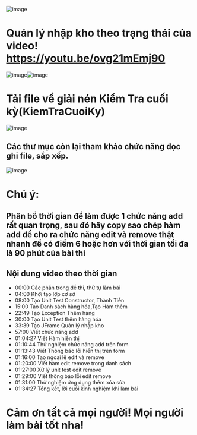 ![image](https://github.com/SokKimThanh/QuanLyNhapKhoTextArea/assets/20368186/0a1bc3e0-fba8-411b-b12e-522cdef1db0a)
# Quản lý nhập kho theo trạng thái của video! https://youtu.be/ovg21mEmj90
![image](https://github.com/SokKimThanh/QuanLyNhapKhoTextArea/assets/20368186/8c036326-b150-4441-9d10-f16428f756a1)![image](https://github.com/SokKimThanh/QuanLyNhapKhoTextArea/assets/20368186/217a57f7-b4ec-4ddd-b795-b8873ecef2ed)
# Tải file về giải nén Kiểm Tra cuối kỳ(KiemTraCuoiKy)
![image](https://github.com/SokKimThanh/QuanLyNhapKhoJTable/assets/20368186/fdf6a9e2-f2f4-4147-934a-33fe8646fb7c) 
## Các thư mục còn lại tham khảo chức năng đọc ghi file, sắp xếp.
![image](https://github.com/SokKimThanh/QuanLyNhapKhoTextArea/assets/20368186/272a24cb-e3dd-4018-a1a8-3470404d16fc)

# Chú ý:
## Phân bổ thời gian để làm được 1 chức năng add rất quan trọng, sau đó hãy copy sao chép hàm add để cho ra chức năng edit và remove thật nhanh để có điểm 6 hoặc hơn với thời gian tối đa là 90 phút của bài thi
## Nội dung video theo thời gian
- 00:00 Các phần trong đề thi, thứ tự làm bài
- 04:00 Khởi tạo lớp cơ sở
- 08:00 Tạo Unit Test Constructor, Thành Tiền
- 15:00 Tạo Danh sách hàng hóa,Tạo Hàm thêm
- 22:49 Tạo Exception Thêm hàng 
- 30:00 Tạo Unit Test thêm hàng hóa
- 33:39 Tạo JFrame Quản lý nhập kho
- 57:00 Viết chức năng add
- 01:04:27 Viết Hàm hiển thị
- 01:10:44 Thử nghiệm chức năng add trên form
- 01:13:43 Viết Thông báo lỗi hiển thị trên form
- 01:16:00 Tạo ngoại lệ edit và remove
- 01:20:00 Viết hàm edit remove trong danh sách
- 01:27:00 Xử lý unit test edit remove
- 01:29:00 Viết thông báo lỗi edit remove
- 01:31:00 Thử nghiệm ứng dụng thêm xóa sửa
- 01:34:27 Tổng kết, lời cuối kinh nghiệm khi làm bài

Cảm ơn tất cả mọi người! Mọi người làm bài tốt nha!
=
